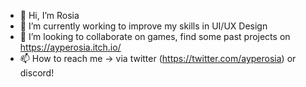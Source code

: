 - 👋 Hi, I’m Rosia
- 🌱 I’m currently working to improve my skills in UI/UX Design
- 💞️ I’m looking to collaborate on games, find some past projects on https://ayperosia.itch.io/
- 📫 How to reach me -> via twitter (https://twitter.com/ayperosia) or discord!

<!---
sytry-sketch/sytry-sketch is a ✨ special ✨ repository because its `README.md` (this file) appears on your GitHub profile.
You can click the Preview link to take a look at your changes.
--->
